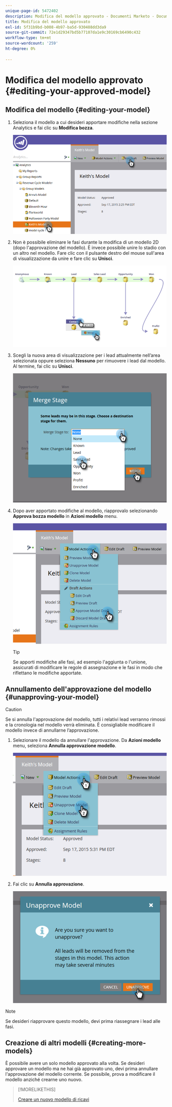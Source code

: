 ```yaml
---
unique-page-id: 5472402
description: Modifica del modello approvato - Documenti Marketo - Documentazione del prodotto
title: Modifica del modello approvato
exl-id: 5f31b9bd-b008-4b97-ba5d-930488dd3da9
source-git-commit: 72e1d29347bd5b77107da1e9c30169cb6490c432
workflow-type: tm+mt
source-wordcount: '259'
ht-degree: 0%

---
```


# Modifica del modello approvato {#editing-your-approved-model}

## Modifica del modello {#editing-your-model}

1. Seleziona il modello a cui desideri apportare modifiche nella sezione Analytics e fai clic su **Modifica bozza**.

   ![](assets/one.png)

1. Non è possibile eliminare le fasi durante la modifica di un modello 2D (dopo l&#39;approvazione del modello). È invece possibile unire lo stadio con un altro nel modello. Fare clic con il pulsante destro del mouse sull&#39;area di visualizzazione da unire e fare clic su **Unisci**.

   ![](assets/two.png)

1. Scegli la nuova area di visualizzazione per i lead attualmente nell’area selezionata oppure seleziona **Nessuno** per rimuovere i lead dal modello. Al termine, fai clic su **Unisci**.

   ![](assets/three.png)

1. Dopo aver apportato modifiche al modello, riapprovalo selezionando **Approva bozza modello** in **Azioni modello** menu.

   ![](assets/four.png)

   >[!TIP]
   >
   >Se apporti modifiche alle fasi, ad esempio l&#39;aggiunta o l&#39;unione, assicurati di modificare le regole di assegnazione e le fasi in modo che riflettano le modifiche apportate.

## Annullamento dell&#39;approvazione del modello {#unapproving-your-model}

>[!CAUTION]
>
>Se si annulla l&#39;approvazione del modello, tutti i relativi lead verranno rimossi e la cronologia nel modello verrà eliminata. È consigliabile modificare il modello invece di annullarne l’approvazione.

1. Selezionare il modello da annullare l&#39;approvazione. Da **Azioni modello** menu, seleziona **Annulla approvazione modello**.

   ![](assets/five.png)

1. Fai clic su **Annulla approvazione**.

   ![](assets/six.png)

>[!NOTE]
>
>Se desideri riapprovare questo modello, devi prima riassegnare i lead alle fasi.

## Creazione di altri modelli {#creating-more-models}

È possibile avere un solo modello approvato alla volta. Se desideri approvare un modello ma ne hai già approvato uno, devi prima annullare l&#39;approvazione del modello corrente. Se possibile, prova a modificare il modello anziché crearne uno nuovo.

>[!MORELIKETHIS]
>
>[Creare un nuovo modello di ricavi](/help/marketo/product-docs/reporting/revenue-cycle-analytics/revenue-cycle-models/create-a-new-revenue-model.md)
